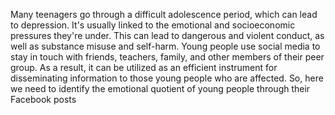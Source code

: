 Many teenagers go through a difficult adolescence period, which can lead to depression. It's usually linked to the emotional and socioeconomic pressures they're under. This can lead to dangerous and violent conduct, as well as substance misuse and self-harm. Young people use social media to stay in touch with friends, teachers, family, and other members of their peer group. As a result, it can be utilized as an efficient instrument for disseminating information to those young people who are affected. So, here we need to identify the emotional quotient of young people through their Facebook posts
